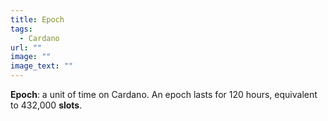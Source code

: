 ```yaml
---
title: Epoch
tags:
  - Cardano
url: ""
image: ""
image_text: ""
---
```


**Epoch**: a unit of time on Cardano. An epoch lasts for 120 hours, equivalent to 432,000 **slots**.
